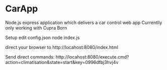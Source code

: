 # CarApp
Node.js express application which delivers a car control web app
Currentlly only working with Cupra Born

Setup
edit config.json
node index.js

direct your browser to http://locahost:8080/index.html

Send direct commands:
http://locahost:8080/execute.cmd?action=climatisation&state=start&key=0996dfbj3hvj4v

